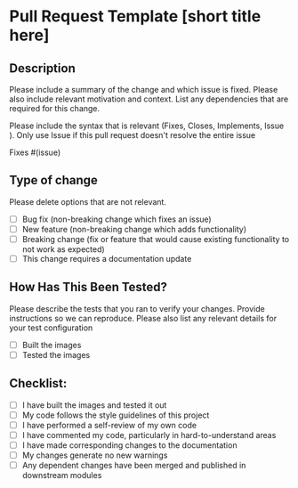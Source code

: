 # Pull Request Template [short title here]

## Description

Please include a summary of the change and which issue is fixed. Please also include relevant motivation and context. List any dependencies that are required for this change.

Please include the syntax that is relevant (Fixes, Closes, Implements, Issue ). Only use Issue if this pull request doesn't resolve the entire issue

Fixes #(issue) 

## Type of change

Please delete options that are not relevant.

- [ ] Bug fix (non-breaking change which fixes an issue)
- [ ] New feature (non-breaking change which adds functionality)
- [ ] Breaking change (fix or feature that would cause existing functionality to not work as expected)
- [ ] This change requires a documentation update

## How Has This Been Tested?

Please describe the tests that you ran to verify your changes. Provide instructions so we can reproduce. Please also list any relevant details for your test configuration

- [ ] Built the images
- [ ] Tested the images

## Checklist:

- [ ] I have built the images and tested it out
- [ ] My code follows the style guidelines of this project
- [ ] I have performed a self-review of my own code
- [ ] I have commented my code, particularly in hard-to-understand areas
- [ ] I have made corresponding changes to the documentation
- [ ] My changes generate no new warnings
- [ ] Any dependent changes have been merged and published in downstream modules
